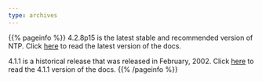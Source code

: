 ```yaml
---
type: archives
---
```


{{% pageinfo %}}
4.2.8p15 is the latest stable and recommended version of NTP. Click [here](/archives/4.2.8-series) to read the latest version of the docs. 

4.1.1 is a historical release that was released in February, 2002. Click [here](/archives/4.1.1) to read the 4.1.1 version of the docs. 
{{% /pageinfo %}}
